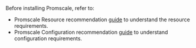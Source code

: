 <highlight type="note">
Before installing Promscale, refer to:

*   Promscale Resource recommendation
    [guide](/promscale/latest/recommendations/resource-recomm/) to understand
    the resource requirements.
*   Promscale Configuration recommendation
    [guide](/promscale/latest/recommendations/config-recomm/) to understand
    configuration requirements.

</highlight>
